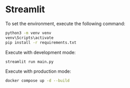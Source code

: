 # Streamlit

To set the environment, execute the following command:
```bash
python3 -m venv venv
venv\Scripts\activate
pip install -r requirements.txt
```

Execute with development mode:
```bash
streamlit run main.py
```

Execute with production mode:
```bash
docker compose up -d --build
```